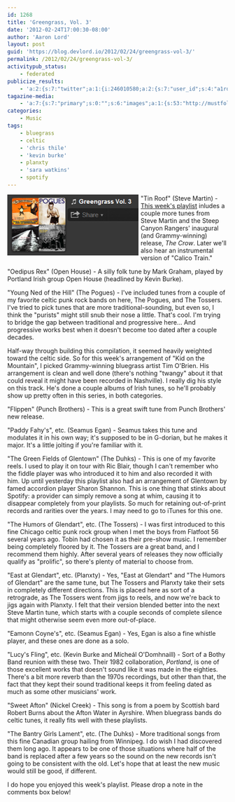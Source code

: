 ```yaml
---
id: 1268
title: 'Greengrass, Vol. 3'
date: '2012-02-24T17:00:30-08:00'
author: 'Aaron Lord'
layout: post
guid: 'https://blog.devlord.io/2012/02/24/greengrass-vol-3/'
permalink: /2012/02/24/greengrass-vol-3/
activitypub_status:
    - federated
publicize_results:
    - 'a:2:{s:7:"twitter";a:1:{i:246010580;a:2:{s:7:"user_id";s:4:"a1rd";s:7:"post_id";s:18:"173214815551094784";}}s:2:"fb";a:1:{i:100001277464592;a:2:{s:7:"user_id";s:15:"100001277464592";s:7:"post_id";s:15:"327450707307509";}}}'
tagazine-media:
    - 'a:7:{s:7:"primary";s:0:"";s:6:"images";a:1:{s:53:"http://mustfollow.files.wordpress.com/2012/02/gg3.png";a:6:{s:8:"file_url";s:53:"http://mustfollow.files.wordpress.com/2012/02/gg3.png";s:5:"width";s:3:"314";s:6:"height";s:3:"146";s:4:"type";s:5:"image";s:4:"area";s:5:"45844";s:9:"file_path";s:0:"";}}s:6:"videos";a:0:{}s:11:"image_count";s:1:"1";s:6:"author";s:8:"28099389";s:7:"blog_id";s:8:"28571045";s:9:"mod_stamp";s:19:"2012-02-24 22:09:43";}'
categories:
    - Music
tags:
    - bluegrass
    - celtic
    - 'chris thile'
    - 'kevin burke'
    - planxty
    - 'sara watkins'
    - spotify
---
```


<a href="http://open.spotify.com/user/1217402077/playlist/2fmBpdNjHNHJ6AtPzCJAZn"><img class="size-medium wp-image-1269 alignright" title="GG3" src="/assets/img/2012/02/gg3.png?w=300" align="left" style="padding-right:5px" alt="" width="300" height="139" /></a>"Tin Roof" (Steve Martin) - <a href="http://open.spotify.com/user/1217402077/playlist/2fmBpdNjHNHJ6AtPzCJAZn">This week's playlist</a> inludes a couple more tunes from Steve Martin and the Steep Canyon Rangers' inaugural (and Grammy-winning) release, <em>The Crow</em>. Later we'll also hear an instrumental version of "Calico Train."

"Oedipus Rex" (Open House) - A silly folk tune by Mark Graham, played by Portland Irish group Open House (headlined by Kevin Burke).

"Young Ned of the Hill" (The Pogues) - I've included tunes from a couple of my favorite celtic punk rock bands on here, The Pogues, and The Tossers. I've tried to pick tunes that are more traditional-sounding, but even so, I think the "purists" might still snub their nose a little. That's cool. I'm trying to bridge the gap between traditional and progressive here... And progressive works best when it doesn't become too dated after a couple decades.

Half-way through building this compilation, it seemed heavily weighted toward the celtic side. So for this week's arrangement of "Kid on the Mountain", I picked Grammy-winning bluegrass artist Tim O'Brien. His arrangement is clean and well done (there's nothing "twangy" about it that could reveal it might have been recorded in Nashville). I really dig his style on this track. He's done a couple albums of Irish tunes, so he'll probably show up pretty often in this series, in both categories.

"Flippen" (Punch Brothers) - This is a great swift tune from Punch Brothers' new release.

"Paddy Fahy's", etc. (Seamus Egan) - Seamus takes this tune and modulates it in his own way; it's supposed to be in G-dorian, but he makes it major. It's a little jolting if you're familiar with it.

"The Green Fields of Glentown" (The Duhks) - This is one of my favorite reels. I used to play it on tour with Ric Blair, though I can't remember who the fiddle player was who introduced it to him and also recorded it with him. Up until yesterday this playlist also had an arrangement of Glentown by famed accordion player Sharon Shannon. This is one thing that stinks about Spotify: a provider can simply remove a song at whim, causing it to disappear completely from your playlists. So much for retaining out-of-print records and rarities over the years. I may need to go to iTunes for this one.

"The Humors of Glendart", etc. (The Tossers) - I was first introduced to this fine Chicago celtic punk rock group when I met the boys from Flatfoot 56 several years ago. Tobin had chosen it as their pre-show music. I remember being completely floored by it. The Tossers are a great band, and I recommend them highly. After several years of releases they now officially qualify as "prolific", so there's plenty of material to choose from.

"East at Glendart", etc. (Planxty) - Yes, "East at Glendart" and "The Humors of Glendart" are the same tune, but The Tossers and Planxty take their sets in completely different directions. This is placed here as sort of a retrograde, as The Tossers went from jigs to reels, and now we're back to jigs again with Planxty. I felt that their version blended better into the next Steve Martin tune, which starts with a couple seconds of complete silence that might otherwise seem even more out-of-place.

"Eamonn Coyne's", etc. (Seamus Egan) - Yes, Egan is also a fine whistle player, and these ones are done as a solo.

"Lucy's Fling", etc. (Kevin Burke and Mícheál O'Domhnaill) - Sort of a Bothy Band reunion with these two. Their 1982 collaboration, <em>Portland</em>, is one of those excellent works that doesn't sound like it was made in the eighties. There's a bit more reverb than the 1970s recordings, but other than that, the fact that they kept their sound traditional keeps it from feeling dated as much as some other musicians' work.

"Sweet Afton" (Nickel Creek) - This song is from a poem by Scottish bard Robert Burns about the Afton Water in Ayrshire. When bluegrass bands do celtic tunes, it really fits well with these playlists.

"The Bantry Girls Lament", etc. (The Duhks) - More traditional songs from this fine Canadian group hailing from Winnipeg. I do wish I had discovered them long ago. It appears to be one of those situations where half of the band is replaced after a few years so the sound on the new records isn't going to be consistent with the old. Let's hope that at least the new music would still be good, if different.

I do hope you enjoyed this week's playlist. Please drop a note in the comments box below!